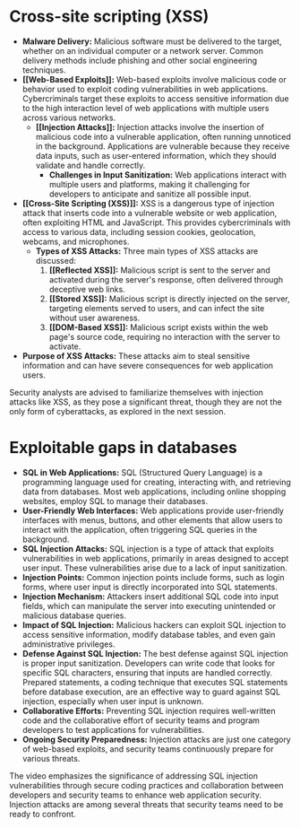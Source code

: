 # Cross-site scripting (XSS)

- **Malware Delivery:** Malicious software must be delivered to the target, whether on an individual computer or a network server. Common delivery methods include phishing and other social engineering techniques.
- **[[Web-Based Exploits]]:** Web-based exploits involve malicious code or behavior used to exploit coding vulnerabilities in web applications. Cybercriminals target these exploits to access sensitive information due to the high interaction level of web applications with multiple users across various networks.
	- **[[Injection Attacks]]:** Injection attacks involve the insertion of malicious code into a vulnerable application, often running unnoticed in the background. Applications are vulnerable because they receive data inputs, such as user-entered information, which they should validate and handle correctly.
		- **Challenges in Input Sanitization:** Web applications interact with multiple users and platforms, making it challenging for developers to anticipate and sanitize all possible input.
- **[[Cross-Site Scripting (XSS)]]:** XSS is a dangerous type of injection attack that inserts code into a vulnerable website or web application, often exploiting HTML and JavaScript. This provides cybercriminals with access to various data, including session cookies, geolocation, webcams, and microphones.
	- **Types of XSS Attacks:** Three main types of XSS attacks are discussed:
		1. **[[Reflected XSS]]:** Malicious script is sent to the server and activated during the server's response, often delivered through deceptive web links.
		2. **[[Stored XSS]]:** Malicious script is directly injected on the server, targeting elements served to users, and can infect the site without user awareness.
		3. **[[DOM-Based XSS]]:** Malicious script exists within the web page's source code, requiring no interaction with the server to activate.
- **Purpose of XSS Attacks:** These attacks aim to steal sensitive information and can have severe consequences for web application users.

Security analysts are advised to familiarize themselves with injection attacks like XSS, as they pose a significant threat, though they are not the only form of cyberattacks, as explored in the next session.

# Exploitable gaps in databases

- **SQL in Web Applications:** SQL (Structured Query Language) is a programming language used for creating, interacting with, and retrieving data from databases. Most web applications, including online shopping websites, employ SQL to manage their databases.
- **User-Friendly Web Interfaces:** Web applications provide user-friendly interfaces with menus, buttons, and other elements that allow users to interact with the application, often triggering SQL queries in the background.
- **SQL Injection Attacks:** SQL injection is a type of attack that exploits vulnerabilities in web applications, primarily in areas designed to accept user input. These vulnerabilities arise due to a lack of input sanitization.
- **Injection Points:** Common injection points include forms, such as login forms, where user input is directly incorporated into SQL statements.
- **Injection Mechanism:** Attackers insert additional SQL code into input fields, which can manipulate the server into executing unintended or malicious database queries.
- **Impact of SQL Injection:** Malicious hackers can exploit SQL injection to access sensitive information, modify database tables, and even gain administrative privileges.
- **Defense Against SQL Injection:** The best defense against SQL injection is proper input sanitization. Developers can write code that looks for specific SQL characters, ensuring that inputs are handled correctly. Prepared statements, a coding technique that executes SQL statements before database execution, are an effective way to guard against SQL injection, especially when user input is unknown.
- **Collaborative Efforts:** Preventing SQL injection requires well-written code and the collaborative effort of security teams and program developers to test applications for vulnerabilities.
- **Ongoing Security Preparedness:** Injection attacks are just one category of web-based exploits, and security teams continuously prepare for various threats.

The video emphasizes the significance of addressing SQL injection vulnerabilities through secure coding practices and collaboration between developers and security teams to enhance web application security. Injection attacks are among several threats that security teams need to be ready to confront.